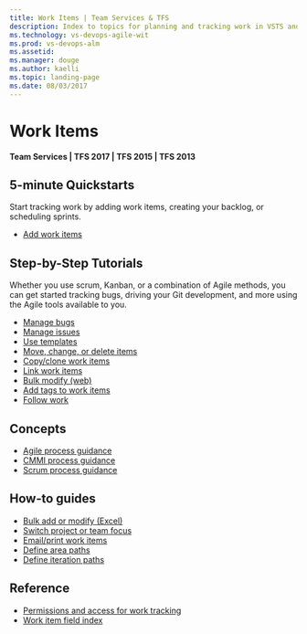```yaml
---
title: Work Items | Team Services & TFS
description: Index to topics for planning and tracking work in VSTS and and Team Foundation Server (TFS)  
ms.technology: vs-devops-agile-wit
ms.prod: vs-devops-alm
ms.assetid:  
ms.manager: douge
ms.author: kaelli
ms.topic: landing-page 
ms.date: 08/03/2017
---
```


# Work Items

<b>Team Services | TFS 2017 | TFS 2015 | TFS 2013</b> 

<!---
## Overview  
[About work items](wit-overview.md) 
-->


## 5-minute Quickstarts  

Start tracking work by adding work items, creating your backlog, or scheduling sprints.  

- [Add work items](../backlogs/add-work-items.md)

## Step-by-Step Tutorials

Whether you use scrum, Kanban, or a combination of Agile methods, you can get started tracking bugs, driving your Git development, and more using the Agile tools available to you. 

- [Manage bugs](../backlogs/manage-bugs.md)
- [Manage issues](../backlogs/manage-issues-impediments.md)
- [Use templates](../productivity/work-item-template.md)
- [Move, change, or delete items](../backlogs/remove-delete-work-items.md)
- [Copy/clone work items](../backlogs/copy-clone-work-items.md)
- [Link work items](../backlogs/add-link.md)
- [Bulk modify (web)](../backlogs/bulk-modify-work-items.md)
- [Add tags to work items](../track/add-tags-to-work-items.md)
- [Follow work](/vsts/collaborate/follow-work-items?toc=/vsts/work/work-items/toc.json)


## Concepts 

- [Agile process guidance](../guidance/agile-process.md)  
- [CMMI process guidance](../guidance/cmmi-process.md)  
- [Scrum process guidance](../guidance/scrum-process.md)         

## How-to guides
- [Bulk add or modify (Excel)](/vsts/work/office/bulk-add-modify-work-items-excel?toc=/vsts/work/work-items/toc.json)
- [Switch project or team focus](../how-to/switch-team-context-work.md)  
- [Email/print work items](../how-to/email-work-items.md)    
- [Define area paths](../customize/set-area-paths.md)  
- [Define iteration paths](../customize/set-iteration-paths-sprints.md)  


## Reference   
- [Permissions and access for work tracking](../permissions-access-work-tracking.md) 
- [Work item field index](../guidance/work-item-field.md)    
  




